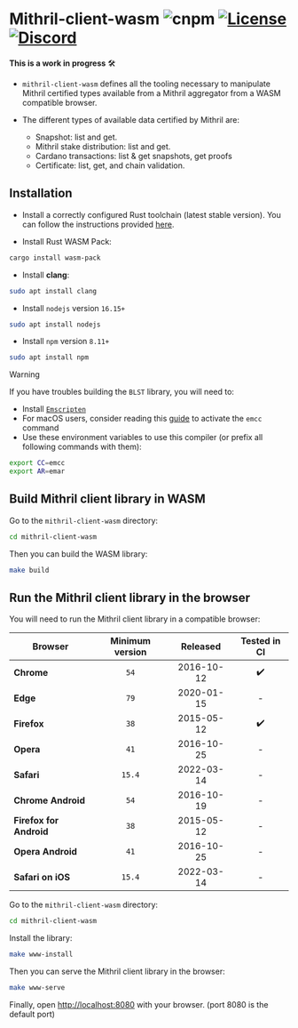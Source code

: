 # Mithril-client-wasm ![cnpm](https://img.shields.io/npm/v/@mithril-dev/mithril-client-wasm.svg) [![License](https://img.shields.io/badge/license-Apache%202.0-blue?style=flat-square)](LICENSE-APACHE) [![Discord](https://img.shields.io/discord/500028886025895936.svg?logo=discord&style=flat-square)](https://discord.gg/5kaErDKDRq)

**This is a work in progress** 🛠 

* `mithril-client-wasm` defines all the tooling necessary to manipulate Mithril certified types available from a Mithril aggregator from a WASM compatible browser.

* The different types of available data certified by Mithril are:
    * Snapshot: list and get.
    * Mithril stake distribution: list and get.
    * Cardano transactions: list & get snapshots, get proofs
    * Certificate: list, get, and chain validation.

## Installation
- Install a correctly configured Rust toolchain (latest stable version). You can follow the instructions provided [here](https://www.rust-lang.org/learn/get-started).

- Install Rust WASM Pack:
```bash
cargo install wasm-pack
```

- Install **clang**:
```bash
sudo apt install clang
```

- Install `nodejs` version `16.15+`
```bash
sudo apt install nodejs
```

- Install `npm` version `8.11+`
```bash
sudo apt install npm
```

> [!WARNING]
> If you have troubles building the `BLST` library, you will need to:
> - Install [`Emscripten`](https://emscripten.org/docs/getting_started/downloads.html)
> - For macOS users, consider reading this [guide](https://github.com/emscripten-core/emscripten/issues/5696) to activate the `emcc` command
> - Use these environment variables to use this compiler (or prefix all following commands with them):
> ```bash
> export CC=emcc
> export AR=emar
> ```

## Build Mithril client library in WASM

Go to the `mithril-client-wasm` directory:
```bash
cd mithril-client-wasm
```

Then you can build the WASM library:
```bash
make build
```

## Run the Mithril client library in the browser

You will need to run the Mithril client library in a compatible browser:

| Browser | Minimum version | Released | Tested in CI |
| --- |:---:|:---:|:---:|
| **Chrome** | `54` | 2016-10-12 | :heavy_check_mark: |
| **Edge** | `79` | 2020-01-15 | - |
| **Firefox** | `38` | 2015-05-12 | :heavy_check_mark: |
| **Opera** | `41` | 2016-10-25 | - |
| **Safari** | `15.4` | 2022-03-14 | - |
| **Chrome Android** | `54` | 2016-10-19 | - |
| **Firefox for Android** | `38` | 2015-05-12 | - |
| **Opera Android** | `41` | 2016-10-25 | - |
| **Safari on iOS** | `15.4` | 2022-03-14 | - |


Go to the `mithril-client-wasm` directory:
```bash
cd mithril-client-wasm
```

Install the library:
```bash
make www-install
```

Then you can serve the Mithril client library in the browser:
```bash
make www-serve
```

Finally, open [http://localhost:8080](http://localhost:8080) with your browser. (port 8080 is the default port)